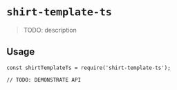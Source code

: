 # `shirt-template-ts`

> TODO: description

## Usage

```
const shirtTemplateTs = require('shirt-template-ts');

// TODO: DEMONSTRATE API
```

